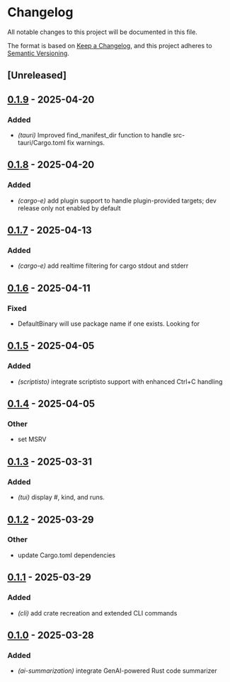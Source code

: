 # Changelog

All notable changes to this project will be documented in this file.

The format is based on [Keep a Changelog](https://keepachangelog.com/en/1.0.0/),
and this project adheres to [Semantic Versioning](https://semver.org/spec/v2.0.0.html).

## [Unreleased]

## [0.1.9](https://github.com/davehorner/cargo-e/compare/e_ai_summarize-v0.1.8...e_ai_summarize-v0.1.9) - 2025-04-20

### Added

- *(tauri)* Improved find_manifest_dir function to handle src-tauri/Cargo.toml fix warnings.

## [0.1.8](https://github.com/davehorner/cargo-e/compare/e_ai_summarize-v0.1.7...e_ai_summarize-v0.1.8) - 2025-04-20

### Added

- *(cargo-e)* add plugin support to handle plugin-provided targets; dev release only not enabled by default

## [0.1.7](https://github.com/davehorner/cargo-e/compare/e_ai_summarize-v0.1.6...e_ai_summarize-v0.1.7) - 2025-04-13

### Added

- *(cargo-e)* add realtime filtering for cargo stdout and stderr

## [0.1.6](https://github.com/davehorner/cargo-e/compare/e_ai_summarize-v0.1.5...e_ai_summarize-v0.1.6) - 2025-04-11

### Fixed

- DefaultBinary will use package name if one exists.  Looking for

## [0.1.5](https://github.com/davehorner/cargo-e/compare/e_ai_summarize-v0.1.4...e_ai_summarize-v0.1.5) - 2025-04-05

### Added

- *(scriptisto)* integrate scriptisto support with enhanced Ctrl+C handling

## [0.1.4](https://github.com/davehorner/cargo-e/compare/e_ai_summarize-v0.1.3...e_ai_summarize-v0.1.4) - 2025-04-05

### Other

- set MSRV

## [0.1.3](https://github.com/davehorner/cargo-e/compare/e_ai_summarize-v0.1.2...e_ai_summarize-v0.1.3) - 2025-03-31

### Added

- *(tui)* display #, kind, and runs.

## [0.1.2](https://github.com/davehorner/cargo-e/compare/e_ai_summarize-v0.1.1...e_ai_summarize-v0.1.2) - 2025-03-29

### Other

- update Cargo.toml dependencies

## [0.1.1](https://github.com/davehorner/cargo-e/compare/e_ai_summarize-v0.1.0...e_ai_summarize-v0.1.1) - 2025-03-29

### Added

- *(cli)* add crate recreation and extended CLI commands

## [0.1.0](https://github.com/davehorner/cargo-e/releases/tag/e_ai_summarize-v0.1.0) - 2025-03-28

### Added

- *(ai-summarization)* integrate GenAI-powered Rust code summarizer
